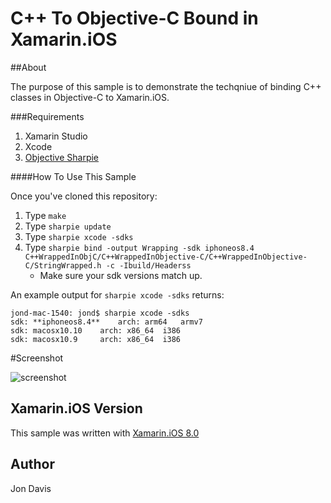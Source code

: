 C++ To Objective-C Bound in Xamarin.iOS
=====
##About

The purpose of this sample is to demonstrate the techqniue of binding C++ classes in Objective-C to Xamarin.iOS.

###Requirements
1. Xamarin Studio
2. Xcode
3. [Objective Sharpie](https://files.xamarin.com/~abock/ObjectiveSharpie/latest)


####How To Use This Sample

Once you've cloned this repository:


1. Type ```make``` 
2. Type ```sharpie update```
3. Type ```sharpie xcode -sdks```
4. Type ```sharpie bind -output Wrapping -sdk iphoneos8.4 C++WrappedInObjC/C++WrappedInObjective-C/C++WrappedInObjective-C/StringWrapped.h -c -Ibuild/Headerss```
     * Make sure your sdk versions match up.

An example output for ```sharpie xcode -sdks``` returns:

    jond-mac-1540: jond$ sharpie xcode -sdks
    sdk: **iphoneos8.4**    arch: arm64   armv7
    sdk: macosx10.10    arch: x86_64  i386
    sdk: macosx10.9     arch: x86_64  i386

#Screenshot

![screenshot](https://github.com/xamarin/customer-success/blob/master/samples/Xamarin.iOS/CppToXamarin/Screenshot/1.png "Xamarin.iOS Screenshot")

Xamarin.iOS Version
---------------------
This sample was written with [Xamarin.iOS 8.0](http://xamarin.com/platform)

Author
-------
Jon Davis